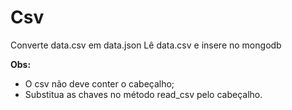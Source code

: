 # Csv

Converte data.csv em data.json
Lê data.csv e insere no mongodb


**Obs:**

* O csv não deve conter o cabeçalho;
* Substitua as chaves no método read_csv pelo cabeçalho.
